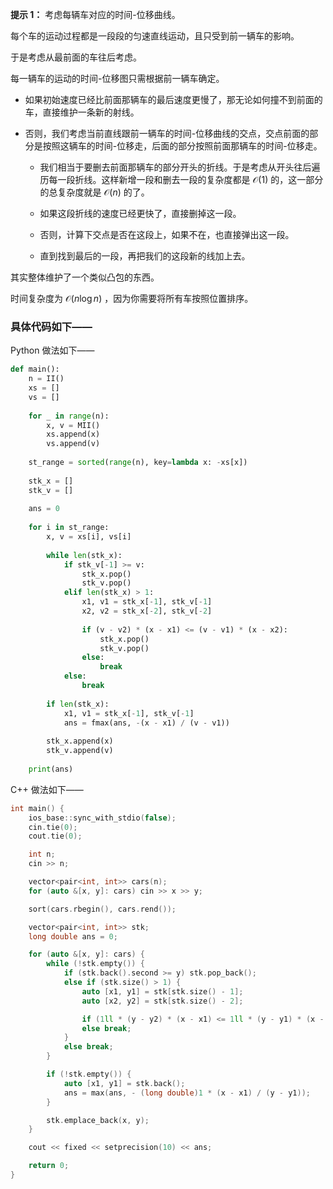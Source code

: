 **提示 1：** 考虑每辆车对应的时间-位移曲线。

每个车的运动过程都是一段段的匀速直线运动，且只受到前一辆车的影响。

于是考虑从最前面的车往后考虑。

每一辆车的运动的时间-位移图只需根据前一辆车确定。

- 如果初始速度已经比前面那辆车的最后速度更慢了，那无论如何撞不到前面的车，直接维护一条新的射线。

- 否则，我们考虑当前直线跟前一辆车的时间-位移曲线的交点，交点前面的部分是按照这辆车的时间-位移走，后面的部分按照前面那辆车的时间-位移走。

    - 我们相当于要删去前面那辆车的部分开头的折线。于是考虑从开头往后遍历每一段折线。这样新增一段和删去一段的复杂度都是 $\mathcal{O}(1)$ 的，这一部分的总复杂度就是 $\mathcal{O}(n)$ 的了。

    - 如果这段折线的速度已经更快了，直接删掉这一段。
    
    - 否则，计算下交点是否在这段上，如果不在，也直接弹出这一段。

    - 直到找到最后的一段，再把我们的这段新的线加上去。

其实整体维护了一个类似凸包的东西。

时间复杂度为 $\mathcal{O}(n\log n)$ ，因为你需要将所有车按照位置排序。

### 具体代码如下——

Python 做法如下——

```Python []
def main():
    n = II()
    xs = []
    vs = []
    
    for _ in range(n):
        x, v = MII()
        xs.append(x)
        vs.append(v)
    
    st_range = sorted(range(n), key=lambda x: -xs[x])
    
    stk_x = []
    stk_v = []
    
    ans = 0
    
    for i in st_range:
        x, v = xs[i], vs[i]
        
        while len(stk_x):
            if stk_v[-1] >= v: 
                stk_x.pop()
                stk_v.pop()
            elif len(stk_x) > 1:
                x1, v1 = stk_x[-1], stk_v[-1]
                x2, v2 = stk_x[-2], stk_v[-2]
                
                if (v - v2) * (x - x1) <= (v - v1) * (x - x2):
                    stk_x.pop()
                    stk_v.pop()
                else:
                    break
            else:
                break
        
        if len(stk_x):
            x1, v1 = stk_x[-1], stk_v[-1]
            ans = fmax(ans, -(x - x1) / (v - v1))
    
        stk_x.append(x)
        stk_v.append(v)
    
    print(ans)
```

C++ 做法如下——

```cpp []
int main() {
    ios_base::sync_with_stdio(false);
    cin.tie(0);
    cout.tie(0);

    int n;
    cin >> n;

    vector<pair<int, int>> cars(n);
    for (auto &[x, y]: cars) cin >> x >> y;

    sort(cars.rbegin(), cars.rend());

    vector<pair<int, int>> stk;
    long double ans = 0;

    for (auto &[x, y]: cars) {
        while (!stk.empty()) {
            if (stk.back().second >= y) stk.pop_back();
            else if (stk.size() > 1) {
                auto [x1, y1] = stk[stk.size() - 1];
                auto [x2, y2] = stk[stk.size() - 2];

                if (1ll * (y - y2) * (x - x1) <= 1ll * (y - y1) * (x - x2)) stk.pop_back();
                else break;
            }
            else break;
        }

        if (!stk.empty()) {
            auto [x1, y1] = stk.back();
            ans = max(ans, - (long double)1 * (x - x1) / (y - y1));
        }

        stk.emplace_back(x, y);
    }

    cout << fixed << setprecision(10) << ans;

    return 0;
}
```